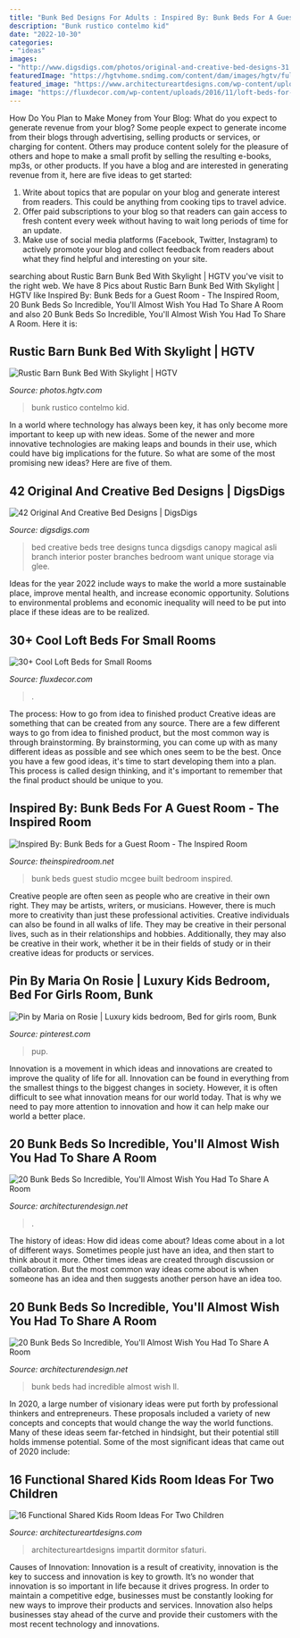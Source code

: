 ```yaml
---
title: "Bunk Bed Designs For Adults : Inspired By: Bunk Beds For A Guest Room"
description: "Bunk rustico contelmo kid"
date: "2022-10-30"
categories:
- "ideas"
images:
- "http://www.digsdigs.com/photos/original-and-creative-bed-designs-31.jpg"
featuredImage: "https://hgtvhome.sndimg.com/content/dam/images/hgtv/fullset/2015/7/31/1/Daniel-Contelmo_Kidtastic-Barn-Bunk-Bed_4.jpg.rend.hgtvcom.616.411.suffix/1438362555982.jpeg"
featured_image: "https://www.architectureartdesigns.com/wp-content/uploads/2015/02/420.jpg"
image: "https://fluxdecor.com/wp-content/uploads/2016/11/loft-beds-for-small-rooms/30-loft-beds-for-small-rooms.jpg"
---
```



How Do You Plan to Make Money from Your Blog: What do you expect to generate revenue from your blog?
Some people expect to generate income from their blogs through advertising, selling products or services, or charging for content. Others may produce content solely for the pleasure of others and hope to make a small profit by selling the resulting e-books, mp3s, or other products. If you have a blog and are interested in generating revenue from it, here are five ideas to get started: 
1. Write about topics that are popular on your blog and generate interest from readers. This could be anything from cooking tips to travel advice.
2. Offer paid subscriptions to your blog so that readers can gain access to fresh content every week without having to wait long periods of time for an update.
3. Make use of social media platforms (Facebook, Twitter, Instagram) to actively promote your blog and collect feedback from readers about what they find helpful and interesting on your site.

	

		
searching about Rustic Barn Bunk Bed With Skylight | HGTV you've visit to the right web. We have 8 Pics about Rustic Barn Bunk Bed With Skylight | HGTV like Inspired By: Bunk Beds for a Guest Room - The Inspired Room, 20 Bunk Beds So Incredible, You&#039;ll Almost Wish You Had To Share A Room and also 20 Bunk Beds So Incredible, You&#039;ll Almost Wish You Had To Share A Room. Here it is:
		
    
## Rustic Barn Bunk Bed With Skylight | HGTV

<img loading=lazy src="https://hgtvhome.sndimg.com/content/dam/images/hgtv/fullset/2015/7/31/1/Daniel-Contelmo_Kidtastic-Barn-Bunk-Bed_4.jpg.rend.hgtvcom.616.411.suffix/1438362555982.jpeg" onerror="this.onerror=null;this.src='https://tse4.mm.bing.net/th?id=OIP.2CGdp53ACAViIJhY11arsAHaE8&amp;pid=15.1';" alt="Rustic Barn Bunk Bed With Skylight | HGTV">

_Source: photos.hgtv.com_

>bunk rustico contelmo kid. 

	

In a world where technology has always been key, it has only become more important to keep up with new ideas. Some of the newer and more innovative technologies are making leaps and bounds in their use, which could have big implications for the future. So what are some of the most promising new ideas? Here are five of them.

    
## 42 Original And Creative Bed Designs | DigsDigs

<img loading=lazy src="http://www.digsdigs.com/photos/original-and-creative-bed-designs-31.jpg" onerror="this.onerror=null;this.src='https://tse2.mm.bing.net/th?id=OIP.3qUutGdXMGmGXSLfgxK49QHaLJ&amp;pid=15.1';" alt="42 Original And Creative Bed Designs | DigsDigs">

_Source: digsdigs.com_

>bed creative beds tree designs tunca digsdigs canopy magical asli branch interior poster branches bedroom want unique storage via glee. 

	

Ideas for the year 2022 include ways to make the world a more sustainable place, improve mental health, and increase economic opportunity. Solutions to environmental problems and economic inequality will need to be put into place if these ideas are to be realized.

    
## 30+ Cool Loft Beds For Small Rooms

<img loading=lazy src="https://fluxdecor.com/wp-content/uploads/2016/11/loft-beds-for-small-rooms/30-loft-beds-for-small-rooms.jpg" onerror="this.onerror=null;this.src='https://tse1.mm.bing.net/th?id=OIP.F2iCwDjdGh28ckA0n5jPJAHaLG&amp;pid=15.1';" alt="30+ Cool Loft Beds for Small Rooms">

_Source: fluxdecor.com_

>. 

	

The process: How to go from idea to finished product
Creative ideas are something that can be created from any source. There are a few different ways to go from idea to finished product, but the most common way is through brainstorming. By brainstorming, you can come up with as many different ideas as possible and see which ones seem to be the best. Once you have a few good ideas, it's time to start developing them into a plan. This process is called design thinking, and it's important to remember that the final product should be unique to you.

    
## Inspired By: Bunk Beds For A Guest Room - The Inspired Room

<img loading=lazy src="http://theinspiredroom.net/wp-content/uploads/2017/05/Kids-bedroom-with-built-in-bunk-beds-studio-mcgee-1.jpg" onerror="this.onerror=null;this.src='https://tse2.mm.bing.net/th?id=OIP.WO3yhVYJnBMtsFMZmETmrgHaLK&amp;pid=15.1';" alt="Inspired By: Bunk Beds for a Guest Room - The Inspired Room">

_Source: theinspiredroom.net_

>bunk beds guest studio mcgee built bedroom inspired. 

	

Creative people are often seen as people who are creative in their own right. They may be artists, writers, or musicians. However, there is much more to creativity than just these professional activities. Creative individuals can also be found in all walks of life. They may be creative in their personal lives, such as in their relationships and hobbies. Additionally, they may also be creative in their work, whether it be in their fields of study or in their creative ideas for products or services.

    
## Pin By Maria On Rosie | Luxury Kids Bedroom, Bed For Girls Room, Bunk

<img loading=lazy src="https://i.pinimg.com/736x/94/2e/9c/942e9c7fd3b63baf64b37010bcc5995a.jpg" onerror="this.onerror=null;this.src='https://tse4.mm.bing.net/th?id=OIP.O93BNi3pLa3f3AHjzhOJfAHaLH&amp;pid=15.1';" alt="Pin by Maria on Rosie | Luxury kids bedroom, Bed for girls room, Bunk">

_Source: pinterest.com_

>pup. 

	

Innovation is a movement in which ideas and innovations are created to improve the quality of life for all. Innovation can be found in everything from the smallest things to the biggest changes in society. However, it is often difficult to see what innovation means for our world today. That is why we need to pay more attention to innovation and how it can help make our world a better place.

    
## 20 Bunk Beds So Incredible, You&#039;ll Almost Wish You Had To Share A Room

<img loading=lazy src="https://cdn.architecturendesign.net/wp-content/uploads/2015/07/AD-Bunk-Beds-Ideas-12.jpg" onerror="this.onerror=null;this.src='https://tse1.mm.bing.net/th?id=OIP.w4oA72RLQQ2TCyWs5c4n3gHaFj&amp;pid=15.1';" alt="20 Bunk Beds So Incredible, You&#039;ll Almost Wish You Had To Share A Room">

_Source: architecturendesign.net_

>. 

	

The history of ideas: How did ideas come about?
Ideas come about in a lot of different ways. Sometimes people just have an idea, and then start to think about it more. Other times ideas are created through discussion or collaboration. But the most common way ideas come about is when someone has an idea and then suggests another person have an idea too.

    
## 20 Bunk Beds So Incredible, You&#039;ll Almost Wish You Had To Share A Room

<img loading=lazy src="http://cdn.architecturendesign.net/wp-content/uploads/2015/07/AD-Bunk-Beds-Ideas-11.jpg" onerror="this.onerror=null;this.src='https://tse2.mm.bing.net/th?id=OIP.RhdxgGZVWYj4V6h79mSY1AHaFj&amp;pid=15.1';" alt="20 Bunk Beds So Incredible, You&#039;ll Almost Wish You Had To Share A Room">

_Source: architecturendesign.net_

>bunk beds had incredible almost wish ll. 

	

In 2020, a large number of visionary ideas were put forth by professional thinkers and entrepreneurs. These proposals included a variety of new concepts and concepts that would change the way the world functions. Many of these ideas seem far-fetched in hindsight, but their potential still holds immense potential. Some of the most significant ideas that came out of 2020 include: 

    
## 16 Functional Shared Kids Room Ideas For Two Children

<img loading=lazy src="https://www.architectureartdesigns.com/wp-content/uploads/2015/02/420.jpg" onerror="this.onerror=null;this.src='https://tse4.mm.bing.net/th?id=OIP.lFnLF_1x_OSnyrxf5SOi5AHaEr&amp;pid=15.1';" alt="16 Functional Shared Kids Room Ideas For Two Children">

_Source: architectureartdesigns.com_

>architectureartdesigns impartit dormitor sfaturi. 

	

Causes of Innovation:
Innovation is a result of creativity, innovation is the key to success and innovation is key to growth. It’s no wonder that innovation is so important in life because it drives progress. In order to maintain a competitive edge, businesses must be constantly looking for new ways to improve their products and services. Innovation also helps businesses stay ahead of the curve and provide their customers with the most recent technology and innovations.

